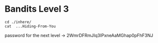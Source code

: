 # Bandits Level 3

```
cd ./inhere/
cat  ...Hiding-From-You
```

password for the next level -> 2WmrDFRmJIq3IPxneAaMGhap0pFhF3NJ

